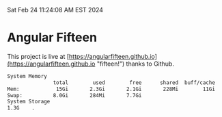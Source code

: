 Sat Feb 24 11:24:08 AM EST 2024

# Angular Fifteen


This project is live at [https://angularfifteen.github.io](https://angularfifteen.github.io "fifteen!") thanks to Github.

```bash
System Memory
               total        used        free      shared  buff/cache   available
Mem:            15Gi       2.3Gi       2.1Gi       228Mi        11Gi        12Gi
Swap:          8.0Gi       284Mi       7.7Gi
System Storage
1.3G	.
```
```bash
